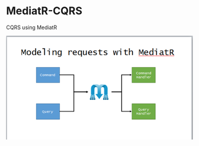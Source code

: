 # MediatR-CQRS
CQRS using MediatR


![CQRS using MediatR](https://github.com/abera87/MediatR-CQRS/blob/master/Resources/MediatR.png?raw=true)
